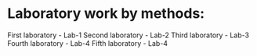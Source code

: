 # Laboratory work by methods:

First laboratory  - Lab-1 
Second laboratory - Lab-2
Third laboratory  - Lab-3
Fourth laboratory - Lab-4
Fifth laboratory  - Lab-4
